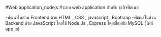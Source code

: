 #Web application_nodejs
#ระบบ web application สำหรับ ธุรกิจฟิตเนส

-พัฒนาในส่วน Frontend ด้วย HTML , CSS , javascript , Bootsrap
-พัฒนาในส่วน Backend ด้วย JavaScript โดยใช้ Node.Js , Express โดยเชื่อมกับ MySQL (ไฟล์ app.js)
